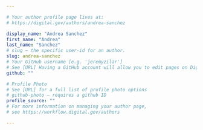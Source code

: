```yaml
---

# Your author profile page lives at:
# https://digital.gov/authors/andrea-sanchez

display_name: "Andrea Sanchez"
first_name: "Andrea"
last_name: "Sanchez"
# slug — the specific user-id for an author.
slug: andrea-sanchez
# Your GitHub username [e.g. 'jeremyzilar']
# See [URL] Having a GitHub account will allow you to edit pages on DigitalGov. The image used in your GitHub account can also be used to populate your digital.gov profile photo.
github: ""

# Profile Photo
# See [URL] for a full list of profile photo options
# github-photo — requires a github ID
profile_source: ""
# For more information on managing your author page,
# see https://workflow.digital.gov/authors

---
```

